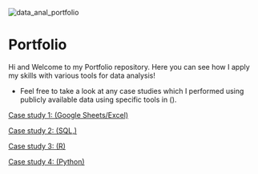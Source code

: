 ![data_anal_portfolio](https://github.com/Glombas/Portfolio/assets/42178209/2c9781bb-8626-431d-9d2c-d189acc9a08b)

# Portfolio
Hi and Welcome to my Portfolio repository. Here you can see how I apply my skills with various tools for data analysis!
- Feel free to take a look at any case studies which I performed using publicly available data using specific tools in ().

[Case study 1: (Google Sheets/Excel)](Case%study%1/)

[Case study 2: (SQL,)](Case%Study%2/)

[Case study 3: (R)](Case%Study%3/)

[Case study 4: (Python)](Case%Study%4/)
